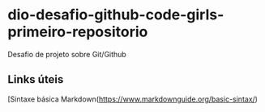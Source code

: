 # dio-desafio-github-code-girls-primeiro-repositorio
Desafio de projeto sobre Git/Github
## Links úteis
[Sintaxe básica Markdown(https://www.markdownguide.org/basic-sintax/)
